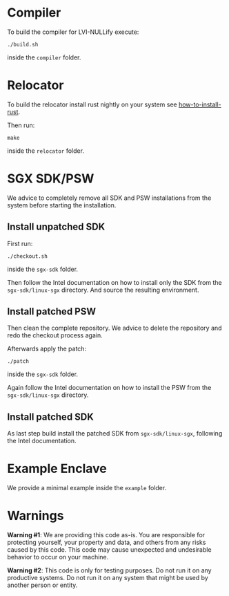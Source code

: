 # Compiler
To build the compiler for LVI-NULLify execute:
```
./build.sh
```
inside the `compiler` folder.

# Relocator
To build the relocator install rust nightly on your system see [how-to-install-rust](https://www.rust-lang.org/tools/install).

Then run:
```
make
```
inside the `relocator` folder.

# SGX SDK/PSW
We advice to completely remove all SDK and PSW installations from the system before starting the installation.

## Install unpatched SDK
First run:
```
./checkout.sh
```
inside the `sgx-sdk` folder.

Then follow the Intel documentation on how to install only the SDK from the `sgx-sdk/linux-sgx` directory.
And source the resulting environment.

## Install patched PSW
Then clean the complete repository. We advice to delete the repository and redo the checkout process again.

Afterwards apply the patch:
```
./patch
```
inside the `sgx-sdk` folder.

Again follow the Intel documentation on how to install the PSW from the `sgx-sdk/linux-sgx` directory.

## Install patched SDK
As last step build install the patched SDK from `sgx-sdk/linux-sgx`, following the Intel documentation. 

# Example Enclave
We provide a minimal example inside the `example` folder.


# Warnings
**Warning #1**: We are providing this code as-is. You are responsible for protecting yourself, your property and data, and others from any risks caused by this code. This code may cause unexpected and undesirable behavior to occur on your machine.

**Warning #2**: This code is only for testing purposes. Do not run it on any productive systems. Do not run it on any system that might be used by another person or entity.
